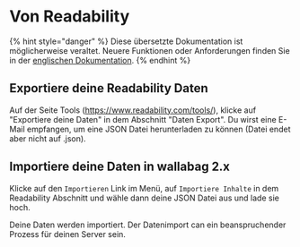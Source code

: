 # Von Readability

{% hint style="danger" %}
Diese übersetzte Dokumentation ist möglicherweise veraltet. Neuere Funktionen oder Anforderungen finden Sie in der [englischen Dokumentation](https://doc.wallabag.org/en/).
{% endhint %}

## Exportiere deine Readability Daten

Auf der Seite Tools
([<https://www.readability.com/tools/>](https://www.readability.com/tools/)),
klicke auf "Exportiere deine Daten" in dem Abschnitt "Daten Export". Du
wirst eine E-Mail empfangen, um eine JSON Datei herunterladen zu können
(Datei endet aber nicht auf .json).

## Importiere deine Daten in wallabag 2.x

Klicke auf den `Importieren` Link im Menü, auf `Importiere Inhalte` in
dem Readability Abschnitt und wähle dann deine JSON Datei aus und lade
sie hoch.

Deine Daten werden importiert. Der Datenimport can ein beanspruchender
Prozess für deinen Server sein.
